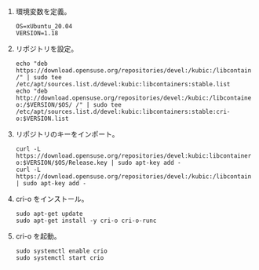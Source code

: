 1.  環境変数を定義。

    ```shell-session
    OS=xUbuntu_20.04
    VERSION=1.18
    ```
2.  リポジトリを設定。

    ```shell-session
    echo "deb https://download.opensuse.org/repositories/devel:/kubic:/libcontainers:/stable/$OS/ /" | sudo tee /etc/apt/sources.list.d/devel:kubic:libcontainers:stable.list
    echo "deb http://download.opensuse.org/repositories/devel:/kubic:/libcontainers:/stable:/cri-o:/$VERSION/$OS/ /" | sudo tee /etc/apt/sources.list.d/devel:kubic:libcontainers:stable:cri-o:$VERSION.list
    ```
3.  リポジトリのキーをインポート。

    ```shell-session
    curl -L https://download.opensuse.org/repositories/devel:kubic:libcontainers:stable:cri-o:$VERSION/$OS/Release.key | sudo apt-key add -
    curl -L https://download.opensuse.org/repositories/devel:/kubic:/libcontainers:/stable/$OS/Release.key | sudo apt-key add -
    ```
4.  cri-o をインストール。

    ```shell-session
    sudo apt-get update
    sudo apt-get install -y cri-o cri-o-runc
    ```
5.  cri-o を起動。

    ```shell-session
    sudo systemctl enable crio
    sudo systemctl start crio
    ```